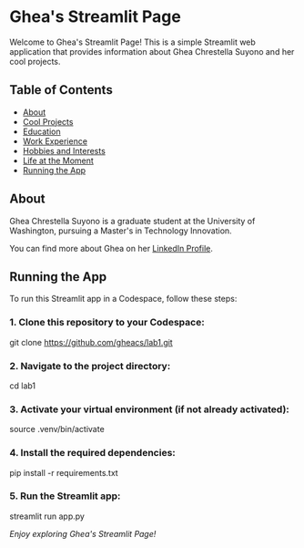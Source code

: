 # Ghea's Streamlit Page

Welcome to Ghea's Streamlit Page! This is a simple Streamlit web application that provides information about Ghea Chrestella Suyono and her cool projects.

## Table of Contents

- [About](#about)
- [Cool Projects](#cool-projects)
- [Education](#education)
- [Work Experience](#work-experience)
- [Hobbies and Interests](#hobbies-and-interests)
- [Life at the Moment](#life-at-the-moment)
- [Running the App](#running-the-app)

## About

Ghea Chrestella Suyono is a graduate student at the University of Washington, pursuing a Master's in Technology Innovation.

You can find more about Ghea on her [LinkedIn Profile](https://www.linkedin.com/in/suyonoghea/).


## Running the App

To run this Streamlit app in a Codespace, follow these steps:


### 1. Clone this repository to your Codespace:
git clone https://github.com/gheacs/lab1.git

### 2. Navigate to the project directory:
cd lab1

### 3. Activate your virtual environment (if not already activated):
source .venv/bin/activate

### 4. Install the required dependencies:
pip install -r requirements.txt

### 5. Run the Streamlit app:
streamlit run app.py

*Enjoy exploring Ghea's Streamlit Page!*
